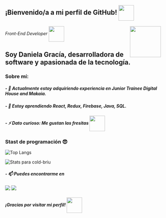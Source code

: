 
<h2>¡Bienvenido/a a mi perfil de GitHub! <img src="https://media.giphy.com/media/dZympJRgaO5IEDcolJ/giphy.gif" width="50" align='center'></h2>
<img align='right' src="https://media.giphy.com/media/v1.Y2lkPTc5MGI3NjExMDRlOTE5OTYxNTQ4NzNkN2MzY2ZmODNhZGIzZGMxNmQ0MDYyNWRiZCZjdD1z/ePc1IPFswJbjNYkgkF/giphy.gif" width="100"></img>
<p><em>Front-End Developer    <img src="https://media.giphy.com/media/mTs11L9uuyGiI/giphy.gif" width="50" align='center'> 
</em></p>


## Soy Daniela Gracía, desarrolladora de software y apasionada de la tecnología.

### Sobre mí:

<h5>- 🔭 Actualmente estoy adquiriendo experiencia en Junior Trainee Digital House and Makaia.</h5>
<h5>- 🌱 Estoy aprendiendo React, Redux, Firebase, Java, SQL.</h5>
<h5>- ⚡ Dato curioso: Me gustan las fresitas <img src="https://media.giphy.com/media/YNyCNM4rLi4OjLj4Ab/giphy.gif" width="50" align='center'></h5>





### Stast de programación 😎


![Top Langs](https://github-readme-stats.vercel.app/api/top-langs/?username=Danielaigm&show_icons=&show_icons=true&theme=dracula)  

![Stats para cold-briu](https://github-readme-stats.vercel.app/api?username=Danielaigm&show_icons=&show_icons=true&theme=dracula)


<h5>- 📫 Puedes encontrarme en</h5>
<a href="https://www.linkedin.com/in/daniela-isabel-garc%C3%ADa-montoya-153419241/" target="_blank"><img src="https://img.shields.io/badge/-LinkedIn-%230077B5?style=for-the-badge&logo=linkedin&logoColor=white" target="_blank"></a>
<a href = "mailto:danigarci852@gmail.com"><img src="https://img.shields.io/badge/-Gmail-%23333?style=for-the-badge&logo=gmail&logoColor=white" target="_blank"></a>

<h5>¡Gracias por visitar mi perfil!                  <img src="https://media.giphy.com/media/v1.Y2lkPTc5MGI3NjExMzk0YjM4NjRmZmY3MjgwNTk2NmZmZjliYzFiMGIyNTQ2YmQzYjE5NyZjdD1z/Qv9nWD2xZXJgVGp7w8/giphy.gif" width="50" align='center'></h5>
